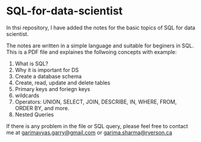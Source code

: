 # SQL-for-data-scientist
In thsi repository, I have added the notes for the basic topics of SQL for data scientist. 

The notes are written in a simple language and suitable for beginers in SQL. This is a PDF file and explaines the follwoing concepts with example: 
1. What is SQL?
2. Why it is important for DS
3. Create a database schema
4. Create, read, update and delete tables
5. Primary keys and foriegn keys
6. wildcards
7. Operators: UNION, SELECT, JOIN, DESCRIBE, IN, WHERE, FROM, ORDER BY, and more.
8. Nested Queries


If there is any problem in the file or SQL query, please feel free to contact me at garimavyas.garry@gmail.com    or    garima.sharma@ryerson.ca
